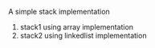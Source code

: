 A simple stack implementation

1. stack1 using array implementation
2. stack2 using linkedlist implementation
